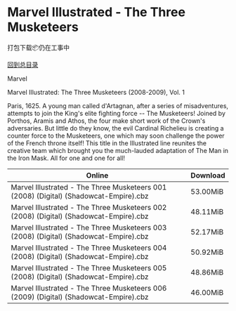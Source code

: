 # Marvel Illustrated - The Three Musketeers

打包下载📦仍在工事中

[回到总目录](/Catalogs.md)

Marvel

Marvel Illustrated: The Three Musketeers (2008-2009), Vol. 1

Paris, 1625. A young man called d'Artagnan, after a series of misadventures, attempts to join the King's elite fighting force -- The Musketeers! Joined by Porthos, Aramis and Athos, the four make short work of the Crown's adversaries. But little do they know, the evil Cardinal Richelieu is creating a counter force to the Musketeers, one which may soon challenge the power of the French throne itself! This title in the Illustrated line reunites the creative team which brought you the much-lauded adaptation of The Man in the Iron Mask. All for one and one for all!





Online | Download
--- | ---
Marvel Illustrated - The Three Musketeers 001 (2008) (Digital) (Shadowcat-Empire).cbz | 53.00MiB
Marvel Illustrated - The Three Musketeers 002 (2008) (Digital) (Shadowcat-Empire).cbz | 48.11MiB
Marvel Illustrated - The Three Musketeers 003 (2008) (Digital) (Shadowcat-Empire).cbz | 52.17MiB
Marvel Illustrated - The Three Musketeers 004 (2008) (Digital) (Shadowcat-Empire).cbz | 50.92MiB
Marvel Illustrated - The Three Musketeers 005 (2008) (Digital) (Shadowcat-Empire).cbz | 48.86MiB
Marvel Illustrated - The Three Musketeers 006 (2009) (Digital) (Shadowcat-Empire).cbz | 46.00MiB